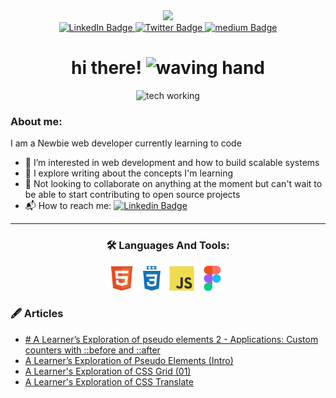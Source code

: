 <div id="header" align= "center">
  <img src= "https://media.giphy.com/media/jRf5fsn8G6YaogAWxn/giphy.gif" width= "100"/>
  <div id= "badges">
<a href= "https://www.linkedin.com/in/stephen-ekundayo-6a507583/">
  <img src="https://img.shields.io/badge/LinkedIn-blue?style=for-the-badge&logo=linkedin&logoColor=white" alt="LinkedIn Badge"/>
  </a>
  <a href= "https://twitter.com/oboytidin">
  <img src="https://img.shields.io/badge/Twitter-blue?style=for-the-badge&logo=twitter&logoColor=white" alt="Twitter Badge"/>
  </a>
    <a href= "https://se-thearchitect.medium.com/">
  <img src="https://img.shields.io/badge/Medium-black?style=for-the-badge&logo=medium&logoColor=white" alt="medium Badge"/>
  </a>
</div>
  </div>
  
<h1 align= "center">
   hi there!
  <img src= "https://media.giphy.com/media/hvRJCLFzcasrR4ia7z/giphy.gif" width= "50" alt="waving hand"/>
  </h1>
  <div id= "about_me" align= "center">
  <img src= "https://media.giphy.com/media/Y4ak9Ki2GZCbJxAnJD/giphy.gif" width="" alt= "tech working"/>
  </div>
  
  ### About me:
  I am a Newbie web developer currently learning to code
- 👀 I’m interested in web development and how to build scalable systems
- 🌱 I explore writing about the concepts I'm learning
- 💞️ Not looking to collaborate on anything at the moment but can't wait to be able to start contributing to open source projects
- 📬 How to reach me: [![Linkedin Badge](https://img.shields.io/badge/-the_architect-blue?style=flat&logo=Linkedin&logoColor=white)](https://www.linkedin.com/in/stephen-ekundayo-6a507583)

---

<div align= "center">
  <h3><strong> 🛠️ Languages And Tools:</strong></h3>
  <img src="https://github.com/devicons/devicon/blob/master/icons/html5/html5-original.svg" title="HTML5" alt="HTML" width="40" height="40"/>&nbsp;
  <img src="https://github.com/devicons/devicon/blob/master/icons/css3/css3-plain-wordmark.svg"  title="CSS3" alt="CSS" width="40" height="40"/>&nbsp;
  <img src="https://github.com/devicons/devicon/blob/master/icons/javascript/javascript-original.svg" title="JavaScript" alt="JavaScript" width="40" height="40"/>&nbsp;
  <img src="https://github.com/devicons/devicon/blob/master/icons/figma/figma-original.svg" title="Figma" alt="Figma" width="40" height="40"/>&nbsp;  
</div>

### 🖋️ Articles
<!-- Dev.to:START -->
- [# A Learner’s Exploration of  pseudo elements 2 - Applications: Custom counters with ::before and ::after](https://dev.to/sethearchitect/-a-learners-exploration-of-pseudo-elements-2-applications-custom-counters-with-before-and-after-1poo)
- [A Learner’s Exploration of Pseudo Elements &lpar;Intro&rpar;](https://dev.to/sethearchitect/a-learners-exploration-of-pseudo-elements-intro-5bid)
- [A Learner&#39;s Exploration of CSS Grid &lpar;01&rpar;](https://dev.to/sethearchitect/a-beginners-exploration-of-css-grid-01-1h3)
- [A Learner&#39;s Exploration of CSS Translate](https://dev.to/sethearchitect/a-learners-exploration-of-css-translate-508m)
<!-- Dev.to:END -->

